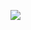 ![](https://uploadfiles.nowcoder.com/images/20180104/8336752_1515059330918_C1E97AEBCF714B35A7814DEE4E2091EB)

